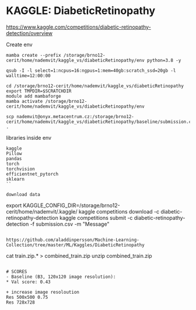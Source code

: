 # KAGGLE: DiabeticRetinopathy
https://www.kaggle.com/competitions/diabetic-retinopathy-detection/overview

Create env
```
mamba create --prefix /storage/brno12-cerit/home/nademvit/kaggle_vs/diabeticRetinopathy/env python=3.8 -y

qsub -I -l select=1:ncpus=16:ngpus=1:mem=40gb:scratch_ssd=20gb -l walltime=12:00:00

cd /storage/brno12-cerit/home/nademvit/kaggle_vs/diabeticRetinopathy
export TMPDIR=$SCRATCHDIR
module add mambaforge
mamba activate /storage/brno12-cerit/home/nademvit/kaggle_vs/diabeticRetinopathy/env

scp nademvit@onyx.metacentrum.cz:/storage/brno12-cerit/home/nademvit/kaggle_vs/diabeticRetinopathy/baseline/submission.csv .
```
libraries ìnside env
```
kaggle
Pillow
pandas
torch
torchvision
efficientnet_pytorch
sklearn
``

download data
```
export KAGGLE_CONFIG_DIR=/storage/brno12-cerit/home/nademvit/.kaggle/
kaggle competitions download -c diabetic-retinopathy-detection
kaggle competitions submit -c diabetic-retinopathy-detection -f submission.csv -m "Message"
```

https://github.com/aladdinpersson/Machine-Learning-Collection/tree/master/ML/Kaggles/DiabeticRetinopathy

```
cat train.zip.* > combined_train.zip
unzip combined_train.zip
```

# SCORES
- Baseline (B3, 120x120 image resolution):
* Val score: 0.43

+ increase image resoloution
Res 500x500 0.75
Res 728x728
